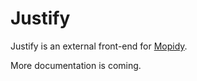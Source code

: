 # Justify

Justify is an external front-end for [Mopidy](https://mopidy.com/).

More documentation is coming.
